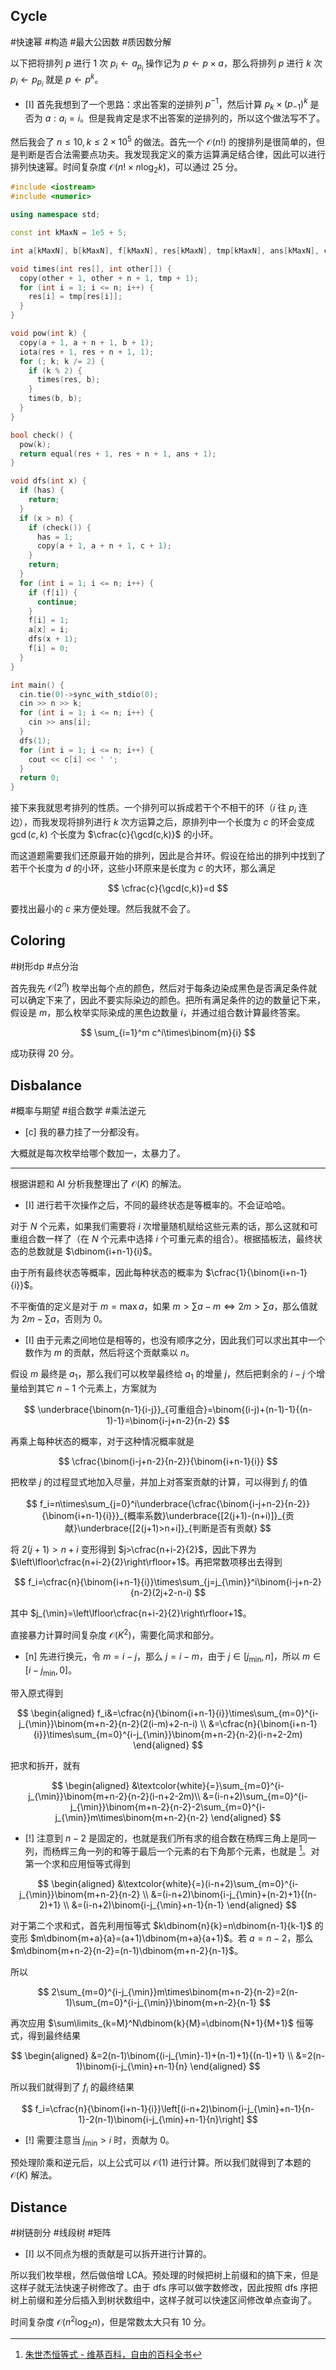 ## Cycle

#快速幂 #构造 #最大公因数 #质因数分解 

以下把将排列 $p$ 进行 $1$ 次 $p_i\gets a_{p_i}$ 操作记为 $p\gets p\times a$，那么将排列 $p$ 进行 $k$ 次 $p_i\gets p_{p_i}$ 就是 $p\gets p^k$。

- [I] 首先我想到了一个思路：求出答案的逆排列 $p^{-1}$，然后计算 $p_k\times \left(p_{-1}\right)^k$ 是否为 $a:a_i=i$。但是我肯定是求不出答案的逆排列的，所以这个做法写不了。

然后我会了 $n\le 10,k\le 2\times 10^5$ 的做法。首先一个 $\mathcal O(n!)$ 的搜排列是很简单的，但是判断是否合法需要点功夫。我发现我定义的乘方运算满足结合律，因此可以进行排列快速幂。时间复杂度 $\mathcal O(n!\times n\log_2 k)$，可以通过 $25$ 分。

```cpp
#include <iostream>
#include <numeric>

using namespace std;

const int kMaxN = 1e5 + 5;

int a[kMaxN], b[kMaxN], f[kMaxN], res[kMaxN], tmp[kMaxN], ans[kMaxN], c[kMaxN], n, k, has;

void times(int res[], int other[]) {
  copy(other + 1, other + n + 1, tmp + 1);
  for (int i = 1; i <= n; i++) {
    res[i] = tmp[res[i]];
  }
}

void pow(int k) {
  copy(a + 1, a + n + 1, b + 1);
  iota(res + 1, res + n + 1, 1);
  for (; k; k /= 2) {
    if (k % 2) {
      times(res, b);
    }
    times(b, b);
  }
}

bool check() {
  pow(k);
  return equal(res + 1, res + n + 1, ans + 1);
}

void dfs(int x) {
  if (has) {
    return;
  }
  if (x > n) {
    if (check()) {
      has = 1;
      copy(a + 1, a + n + 1, c + 1);    
    }
    return;
  }
  for (int i = 1; i <= n; i++) {
    if (f[i]) {
      continue;
    }
    f[i] = 1;
    a[x] = i;
    dfs(x + 1);
    f[i] = 0;
  }
}

int main() {
  cin.tie(0)->sync_with_stdio(0);
  cin >> n >> k;
  for (int i = 1; i <= n; i++) {
    cin >> ans[i];
  }
  dfs(1);
  for (int i = 1; i <= n; i++) {
    cout << c[i] << ' ';
  }
  return 0;
}
```

接下来我就思考排列的性质。一个排列可以拆成若干个不相干的环（$i$ 往 $p_i$ 连边），而我发现将排列进行 $k$ 次方运算之后，原排列中一个长度为 $c$ 的环会变成 $\gcd(c,k)$ 个长度为 $\cfrac{c}{\gcd(c,k)}$ 的小环。

而这道题需要我们还原最开始的排列，因此是合并环。假设在给出的排列中找到了若干个长度为 $d$ 的小环，这些小环原来是长度为 $c$ 的大环，那么满足

$$
\cfrac{c}{\gcd(c,k)}=d
$$

要找出最小的 $c$ 来方便处理。然后我就不会了。

## Coloring

#树形dp #点分治 

首先我先 $\mathcal O(2^n)$ 枚举出每个点的颜色，然后对于每条边染成黑色是否满足条件就可以确定下来了，因此不要实际染边的颜色。把所有满足条件的边的数量记下来，假设是 $m$，那么枚举实际染成的黑色边数量 $i$，并通过组合数计算最终答案。

$$
\sum_{i=1}^m c^i\times\binom{m}{i}
$$

成功获得 $20$ 分。

## Disbalance

#概率与期望 #组合数学 #乘法逆元 

- [c] 我的暴力挂了一分都没有。

大概就是每次枚举给哪个数加一，太暴力了。

---

根据讲题和 AI 分析我整理出了 $\mathcal O(K)$ 的解法。

- [I] 进行若干次操作之后，不同的最终状态是等概率的。不会证哈哈。

对于 $N$ 个元素，如果我们需要将 $i$ 次增量随机赋给这些元素的话，那么这就和可重组合数一样了（在 $N$ 个元素中选择 $i$ 个可重元素的组合）。根据插板法，最终状态的总数就是 $\dbinom{i+n-1}{i}$。

由于所有最终状态等概率，因此每种状态的概率为 $\cfrac{1}{\binom{i+n-1}{i}}$。

不平衡值的定义是对于 $m=\max a$，如果 $m>\sum a-m\Leftrightarrow 2m>\sum a$，那么值就为 $2m-\sum a$，否则为 $0$。

- [I] 由于元素之间地位是相等的，也没有顺序之分，因此我们可以求出其中一个数作为 $m$ 的贡献，然后将这个贡献乘以 $n$。

假设 $m$ 最终是 $a_1$，那么我们可以枚举最终给 $a_1$ 的增量 $j$，然后把剩余的 $i-j$ 个增量给到其它 $n-1$ 个元素上，方案就为

$$
\underbrace{\binom{n-1}{i-j}}_{可重组合}=\binom{(i-j)+(n-1)-1}{(n-1)-1}=\binom{i-j+n-2}{n-2}
$$

再乘上每种状态的概率，对于这种情况概率就是

$$
\cfrac{\binom{i-j+n-2}{n-2}}{\binom{i+n-1}{i}}
$$

把枚举 $j$ 的过程显式地加入尽量，并加上对答案贡献的计算，可以得到 $f_i$ 的值

$$
f_i=n\times\sum_{j=0}^i\underbrace{\cfrac{\binom{i-j+n-2}{n-2}}{\binom{i+n-1}{i}}}_{概率系数}\underbrace{[2(j+1)-(n+i)]}_{贡献}\underbrace{[2(j+1)>n+i]}_{判断是否有贡献}
$$

将 $2(j+1)>n+i$ 变形得到 $j>\cfrac{n+i-2}{2}$，因此下界为 $\left\lfloor\cfrac{n+i-2}{2}\right\rfloor+1$。再把常数项移出去得到

$$
f_i=\cfrac{n}{\binom{i+n-1}{i}}\times\sum_{j=j_{\min}}^i\binom{i-j+n-2}{n-2}(2j+2-n-i)
$$

其中 $j_{\min}=\left\lfloor\cfrac{n+i-2}{2}\right\rfloor+1$。

直接暴力计算时间复杂度 $\mathcal O(K^2)$，需要化简求和部分。

- [n] 先进行换元，令 $m=i-j$，那么 $j=i-m$，由于 $j\in [j_{\min},n]$，所以 $m\in [i-j_{\min},0]$。

带入原式得到

$$
\begin{aligned}
f_i&=\cfrac{n}{\binom{i+n-1}{i}}\times\sum_{m=0}^{i-j_{\min}}\binom{m+n-2}{n-2}(2(i-m)+2-n-i) \\
&=\cfrac{n}{\binom{i+n-1}{i}}\times\sum_{m=0}^{i-j_{\min}}\binom{m+n-2}{n-2}(i-n+2-2m)
\end{aligned}
$$

把求和拆开，就有

$$
\begin{aligned}
&\textcolor{white}{=}\sum_{m=0}^{i-j_{\min}}\binom{m+n-2}{n-2}(i-n+2-2m)\\
&=(i-n+2)\sum_{m=0}^{i-j_{\min}}\binom{m+n-2}{n-2}-2\sum_{m=0}^{i-j_{\min}}m\times\binom{m+n-2}{n-2}
\end{aligned}
$$

- [!] 注意到 $n-2$ 是固定的，也就是我们所有求的组合数在杨辉三角上是同一列，而杨辉三角一列的和等于最后一个元素的右下角那个元素，也就是 [^1]。对第一个求和应用恒等式得到

$$
\begin{aligned}
&\textcolor{white}{=}(i-n+2)\sum_{m=0}^{i-j_{\min}}\binom{m+n-2}{n-2} \\
&=(i-n+2)\binom{i-j_{\min}+(n-2)+1}{(n-2)+1} \\
&=(i-n+2)\binom{i-j_{\min}+n-1}{n-1}
\end{aligned}
$$

对于第二个求和式，首先利用恒等式 $k\dbinom{n}{k}=n\dbinom{n-1}{k-1}$ 的变形 $m\dbinom{m+a}{a}=(a+1)\dbinom{m+a}{a+1}$。若 $a=n-2$，那么 $m\dbinom{m+n-2}{n-2}=(n-1)\dbinom{m+n-2}{n-1}$。

所以 

$$
2\sum_{m=0}^{i-j_{\min}}m\times\binom{m+n-2}{n-2}=2(n-1)\sum_{m=0}^{i-j_{\min}}\binom{m+n-2}{n-1}
$$

再次应用 $\sum\limits_{k=M}^N\dbinom{k}{M}=\dbinom{N+1}{M+1}$ 恒等式，得到最终结果

$$
\begin{aligned}
&=2(n-1)\binom{(i-j_{\min}-1)+(n-1)+1}{(n-1)+1} \\
&=2(n-1)\binom{i-j_{\min}+n-1}{n}
\end{aligned}
$$

所以我们就得到了 $f_i$ 的最终结果

$$
f_i=\cfrac{n}{\binom{i+n-1}{i}}\left[(i-n+2)\binom{i-j_{\min}+n-1}{n-1}-2(n-1)\binom{i-j_{\min}+n-1}{n}\right]
$$

- [!] 需要注意当 $j_{\min}>i$ 时，贡献为 $0$。

预处理阶乘和逆元后，以上公式可以 $\mathcal O(1)$ 进行计算。所以我们就得到了本题的 $\mathcal O(K)$ 解法。

[^1]: [朱世杰恒等式 - 维基百科，自由的百科全书](https://zh.wikipedia.org/wiki/%E6%9C%B1%E4%B8%96%E6%9D%B0%E6%81%92%E7%AD%89%E5%BC%8F)

## Distance

#树链剖分 #线段树 #矩阵

- [I] 以不同点为根的贡献是可以拆开进行计算的。

所以我们枚举根，然后做倍增 LCA。预处理的时候把树上前缀和的搞下来，但是这样子就无法快速子树修改了。由于 dfs 序可以做字数修改，因此按照 dfs 序把树上前缀和差分后插入到树状数组中，这样子就可以快速区间修改单点查询了。

时间复杂度 $\mathcal O(n^2\log_2 n)$，但是常数太大只有 $10$ 分。